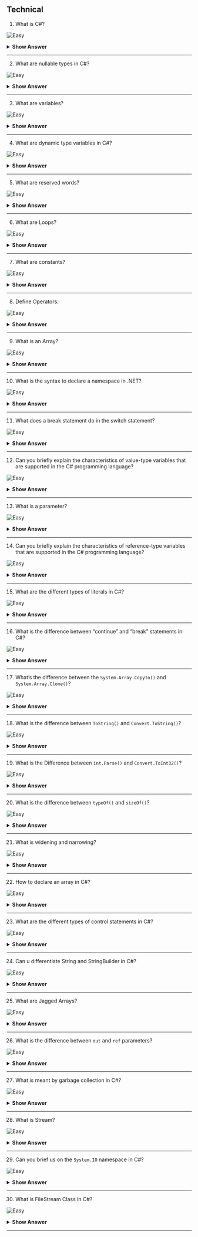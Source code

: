## Technical

1. What is C#?

![Easy](https://github.com/revaturelabs/interviewquestions/blob/dev/InterviewSpecificQuestions/ComplexityTags/simple%20(2).svg)

<details> <summary> <b> Show Answer </b> </summary>

<blockquote> 
    
C# is a general-purpose, high-level multi-paradigm programming language. C# encompasses static typing, strong typing, lexically scoped, imperative, declarative, functional, generic, object-oriented (class-based), and component-oriented programming disciplines.

</blockquote>

</details>

---

2. What are nullable types in C#?

![Easy](https://github.com/revaturelabs/interviewquestions/blob/dev/InterviewSpecificQuestions/ComplexityTags/simple%20(2).svg)

<details> <summary> <b> Show Answer </b> </summary>

<blockquote> 

- C# provides special data types, the nullable types, to which you can assign a normal range of values as well as null values.

- For example, we can store any value from -2,147,483,648 to 2,147,483,647 or null in a `Nullable<Int32>` variable. Similarly, we can assign true, false, or null in a `Nullable<bool>` variable.

</blockquote>

</details>

---

3. What are variables?

![Easy](https://github.com/revaturelabs/interviewquestions/blob/dev/InterviewSpecificQuestions/ComplexityTags/simple%20(2).svg)

<details> <summary> <b> Show Answer </b> </summary>

<blockquote>

Variables are named memory locations (memory cells) which are used to store the program’s input and its computational results during program execution. As the name suggests, the value of a variable may change during the program execution.

</blockquote>

</details>

---

4. What are dynamic type variables in C#?

![Easy](https://github.com/revaturelabs/interviewquestions/blob/dev/InterviewSpecificQuestions/ComplexityTags/simple%20(2).svg)

<details> <summary> <b> Show Answer </b> </summary>

<blockquote> 

We can store any type of value in the dynamic data type variable. Type checking for these types of variables takes place at run-time.

</blockquote>
</details>

---

5. What are reserved words?

![Easy](https://github.com/revaturelabs/interviewquestions/blob/dev/InterviewSpecificQuestions/ComplexityTags/simple%20(2).svg)

<details> <summary> <b> Show Answer </b> </summary>

<blockquote>

Reserved words or keywords are words, which have predefined meanings. They have predefined uses and cannot be used or redefined for any other purpose in a programming language.

**Examples**
 - IF
 - ELSE
 - THEN

</blockquote>

</details>

---

6. What are Loops?

![Easy](https://github.com/revaturelabs/interviewquestions/blob/dev/InterviewSpecificQuestions/ComplexityTags/simple%20(2).svg)

<details> <summary> <b> Show Answer </b> </summary>

<blockquote>

The loop is a structure which can repeat a set of statements up to a fixed number of times or until a certain criterion is satisfied. Name different types of loops.

</blockquote>

</details>

---

7.  What are constants?

![Easy](https://github.com/revaturelabs/interviewquestions/blob/dev/InterviewSpecificQuestions/ComplexityTags/simple%20(2).svg)

<details> <summary> <b> Show Answer </b> </summary>

<blockquote>

A constant is a quantity whose value cannot be changed. Unlike a variable, the value stored in a constant can’t be modified during program execution.

Numeric constants consist of integers, single precision, or double-precision numbers. Integer constants represent values that are counted and do not have a fractional part, e.g., +56, -678.

A string constant is a sequence of alphanumeric characters enclosed in double quotation marks. The maximum length of a string constant is 255 characters. For example, 'New York`.

</blockquote>

</details>

---

8.  Define Operators.

![Easy](https://github.com/revaturelabs/interviewquestions/blob/dev/InterviewSpecificQuestions/ComplexityTags/simple%20(2).svg)

<details> <summary> <b> Show Answer </b> </summary>

<blockquote>

Operators are symbols which are used to perform certain operations on data. These include arithmetic, relational, logical, and assignment operators.

</blockquote>

</details>

---

9.  What is an Array?

![Easy](https://github.com/revaturelabs/interviewquestions/blob/dev/InterviewSpecificQuestions/ComplexityTags/simple%20(2).svg)

<details> <summary> <b> Show Answer </b> </summary>

<blockquote>

An array is a data structure that stores a fixed number of literal values (elements) of the same data type. Array elements are stored contiguously in the memory.

In C#, an array can be of three types: single-dimensional, multidimensional, and jagged array. 

</blockquote>

</details>

---

10. What is the syntax to declare a namespace in .NET?

![Easy](https://github.com/revaturelabs/interviewquestions/blob/dev/InterviewSpecificQuestions/ComplexityTags/simple%20(2).svg)

<details> <summary> <b> Show Answer </b> </summary>

<blockquote>

In .NET, the namespace keyword is used to declare a namespace in the code. The syntax for declaring a namespace in C# is:

`namespace UserNameSpace;`

</blockquote>

</details>

---

11. What does a break statement do in the switch statement?

![Easy](https://github.com/revaturelabs/interviewquestions/blob/dev/InterviewSpecificQuestions/ComplexityTags/simple%20(2).svg)

<details> <summary> <b> Show Answer </b> </summary>

<blockquote>

- The switch statement is a selection control statement that is used to handle multiple choices and transfer control to the case statements within its body. 

- The following code snippet shows an example of the use of the switch statement in C#:

```C#
switch(choice) {
     case 1: 
     console.WriteLine(First); 
     break; 
     
     case 2: 
     console.WriteLine(Second); 
     break; 
     
     default: 
     console.WriteLine(Wrong choice); 
     break; 
     }
```
In switch statements, the break statement is used at the end of a case statement. The break statement is mandatory in C# and it avoids the fall-through of one case statement to another.

</blockquote>

</details>

---

12. Can you briefly explain the characteristics of value-type variables that are supported in the C# programming language?

![Easy](https://github.com/revaturelabs/interviewquestions/blob/dev/InterviewSpecificQuestions/ComplexityTags/simple%20(2).svg)

<details> <summary> <b> Show Answer </b> </summary>

<blockquote>

The variables that are based on value types directly contain values. The characteristics of value-type variables that are supported in C# programming language are as follows:

- All value-type variables derive implicitly from the `System.ValueTypeclass`.
- We cannot derive any new type from a value type.
- Value types have an implicit default constructor that initializes the default value of that type.
- The value type consists of two main categories:
  - Structs - Summarizes small groups of related variables.
  - Enumerations - Consists of a set of named constants.

</blockquote>

</details>

---

13. What is a parameter?

![Easy](https://github.com/revaturelabs/interviewquestions/blob/dev/InterviewSpecificQuestions/ComplexityTags/simple%20(2).svg)

<details> <summary> <b> Show Answer </b> </summary>

<blockquote>

A parameter is a special kind of variable, which is used in a function to provide a piece of information or input to a caller function. These inputs are called arguments. In C#, the different types of parameters are as follows:
- Value type 
- Reference type 
- Output type 
- Optional parameter 

</blockquote>

</details>

---

14. Can you briefly explain the characteristics of reference-type variables that are supported in the C# programming language?

![Easy](https://github.com/revaturelabs/interviewquestions/blob/dev/InterviewSpecificQuestions/ComplexityTags/simple%20(2).svg)

<details> <summary> <b> Show Answer </b> </summary>

<blockquote>

The variables are based on reference types of store references to the actual data. The keywords that are used to declare reference types are:
- **Class** - Refers to the primary building block for the programs, which is used to encapsulate variables and methods into a single unit.
- **Interface** - Contains only the signatures of methods, properties, events, or indexers.
- **Delegate** - Refers to a reference type that is used to encapsulate a named or anonymous method.

</blockquote>

</details>

---

15. What are the different types of literals in C#?

![Easy](https://github.com/revaturelabs/interviewquestions/blob/dev/InterviewSpecificQuestions/ComplexityTags/simple%20(2).svg)

<details> <summary> <b> Show Answer </b> </summary>

<blockquote>

The different types of literals in C# are:

- **Boolean literals** - Refers to the True and False literals that map to the true and false states, respectively.
- **Integer literals** - Refers to literals that are used to write values of types int, uint, long, and ulong.
- **Real literals** - Refers to literals that are used to write values of types of float, double, and decimal.
- **Character literals** - Represents a single character that usually consists of a character in quotes, such as 'a'.
- **String literals** - Refers to string literals, which can be of two types in C#:
  -  A regular string literal consists of zero or more characters enclosed in double quotes, such as hello.
  - A verbatim string literal consists of the @ character followed by a double-quote character, such as @hello.
- **The Null literal** - Represents the null-type.

</blockquote>

</details>

---

16. What is the difference between “continue” and “break” statements in C#?

![Easy](https://github.com/revaturelabs/interviewquestions/blob/dev/InterviewSpecificQuestions/ComplexityTags/simple%20(2).svg)

<details> <summary> <b> Show Answer </b> </summary>

<blockquote>

Using the `break` statement, we can jump out of a loop whereas by using the `continue` statement, we can jump over one iteration and then resume our loop execution.

</blockquote>

</details>

---

17. What’s the difference between the `System.Array.CopyTo()` and `System.Array.Clone()`?

![Easy](https://github.com/revaturelabs/interviewquestions/blob/dev/InterviewSpecificQuestions/ComplexityTags/simple%20(2).svg)

<details> <summary> <b> Show Answer </b> </summary>

<blockquote>

The difference is - `System.Array.CopyTo()` requires a destination array to exist before and it must be capable to hold all the elements in the source array from the index that is specified to copy from the source array. On the other hand, `System.Array.Clone()` method does not require the destination array to exist as it creates a new one from scratch.

</blockquote>

</details>

---

18. What is the difference between `ToString()` and `Convert.ToString()`?

![Easy](https://github.com/revaturelabs/interviewquestions/blob/dev/InterviewSpecificQuestions/ComplexityTags/simple%20(2).svg)

<details> <summary> <b> Show Answer </b> </summary>

<blockquote>

`ToString()` does not handle null values but `Convert.ToString()` will handle null values

</blockquote>

</details>

---

19.  What is the Difference between `int.Parse()` and `Convert.ToInt32()`?

![Easy](https://github.com/revaturelabs/interviewquestions/blob/dev/InterviewSpecificQuestions/ComplexityTags/simple%20(2).svg)

<details> <summary> <b> Show Answer </b> </summary>

<blockquote>

`int.Parse()`  will convert only string to int.  `Convert.ToInt32()` is used to convert any datatype to an int type.

</blockquote>

</details>

---

20. What is the difference between `typeOf()` and `sizeOf()`?

![Easy](https://github.com/revaturelabs/interviewquestions/blob/dev/InterviewSpecificQuestions/ComplexityTags/simple%20(2).svg)

<details> <summary> <b> Show Answer </b> </summary>

<blockquote>

- `TypeOf()` is used to get the Base Datatype name.

- `SizeOf()` is used to get the size of the Datatype.

</blockquote>

</details>

---

21. What is widening and narrowing?

![Easy](https://github.com/revaturelabs/interviewquestions/blob/dev/InterviewSpecificQuestions/ComplexityTags/simple%20(2).svg)

<details> <summary> <b> Show Answer </b> </summary>

<blockquote>

Widening is used to convert smaller datatype to longer datatype

**`Ex:int to long`**

The narrowing is used to convert longer datatypes to smaller Datatype

**`Ex:long to int`**

**Note::** Working with Narrowing is an unsafe type of programming.

</blockquote>

</details>

---

22. How to declare an array in C#?

![Easy](https://github.com/revaturelabs/interviewquestions/blob/dev/InterviewSpecificQuestions/ComplexityTags/simple%20(2).svg)

<details> <summary> <b> Show Answer </b> </summary>

<blockquote>

- To declare an array, define the variable type with square brackets:
`datatype[] arr_name;`

**For example:**
`string[] cars;`
- We have now declared a variable that holds an array of strings.

- To insert values to it, we can use an array literal - place the values in a comma-separated list, inside curly braces:

- `string[] cars = {"Volvo", "BMW", "Ford", "Mazda"};`

</blockquote>

</details>

---

23. What are the different types of control statements in C#?

![Easy](https://github.com/revaturelabs/interviewquestions/blob/dev/InterviewSpecificQuestions/ComplexityTags/simple%20(2).svg)

<details> <summary> <b> Show Answer </b> </summary>

<blockquote>

There are generally considered to be three main types of control statements, each serving different purposes. These include:

**Selection statements**, which enable us to branch to different sections of code.
**Iteration statements**, which enable us to loop through connections or perform the same series of operations repeatedly until a specified condition is met.
**Jump statements**, which enable control of flow to be shifted to another section of code.

</blockquote>

</details>

---

24. Can u differentiate String and StringBuilder in C#?

![Easy](https://github.com/revaturelabs/interviewquestions/blob/dev/InterviewSpecificQuestions/ComplexityTags/simple%20(2).svg)

<details> <summary> <b> Show Answer </b> </summary>

<blockquote>

A string object is immutable, meaning that it cannot be changed after it’s created. Any operation that tries to modify the string object will simply create a new string object. On the other hand, a string builder object is mutable and can be modified.

</blockquote>

</details>

---

25. What are Jagged Arrays?

![Easy](https://github.com/revaturelabs/interviewquestions/blob/dev/InterviewSpecificQuestions/ComplexityTags/simple%20(2).svg)

<details> <summary> <b> Show Answer </b> </summary>

<blockquote>

The Array which comprises elements of a typed array is called a Jagged Array. The elements in Jagged Arrays can be of various dimensions and sizes.

</blockquote>

</details>

---

26.  What is the difference between `out` and `ref` parameters?

![Easy](https://github.com/revaturelabs/interviewquestions/blob/dev/InterviewSpecificQuestions/ComplexityTags/simple%20(2).svg)

<details> <summary> <b> Show Answer </b> </summary>

<blockquote>

When an argument is passed as a `ref`, it must be initialized before it can be passed to the method. An `out` parameter, on the other hand, need not be initialized before passing to a method.

</blockquote>

</details>

---

27. What is meant by garbage collection in C#?

![Easy](https://github.com/revaturelabs/interviewquestions/blob/dev/InterviewSpecificQuestions/ComplexityTags/simple%20(2).svg)

<details> <summary> <b> Show Answer </b> </summary>

<blockquote> 

In C#, garbage collection is the process of managing memory in an application. The garbage collector automatically disposes of memory that is no longer used to make memory available for new allocations.

</blockquote>

</details>
    
---

28. What is Stream?

![Easy](https://github.com/revaturelabs/interviewquestions/blob/dev/InterviewSpecificQuestions/ComplexityTags/simple%20(2).svg)

<details> <summary> <b> Show Answer </b> </summary>

<blockquote> 
    
A stream is a sequence of bytes travelling from a source to a destination over a communication path. There are two main streams: the input stream and the output stream. The input stream is used for reading data from the file (read operation) and the output stream is used for writing into the file (write operation). There are two types of streams used:

- **Input stream**: This stream is used to read data from a file, which is known as a read operation.
- **Output stream**: This stream is used to write data into a file, which is known as a write operation.

</blockquote>

</details>

---

29. Can you brief us on the `System.IO` namespace in C#?

![Easy](https://github.com/revaturelabs/interviewquestions/blob/dev/InterviewSpecificQuestions/ComplexityTags/simple%20(2).svg)

<details> <summary> <b> Show Answer </b> </summary>

<blockquote> 

In C#, the `System.IO` namespace contains the required classes which are used to handle the input and output streams and provide information about file and directory structure. The parent class of file processing is Stream. Stream is an abstract class, which is used as the parent of the classes that implement the necessary operations.

**Note**: The FileIno, DirectoryInfo, and DriveInfo classes have instance methods. File, Directory, and Path classes have static methods.

</blockquote>

</details>

---

30. What is FileStream Class in C#?

![Easy](https://github.com/revaturelabs/interviewquestions/blob/dev/InterviewSpecificQuestions/ComplexityTags/simple%20(2).svg)

<details> <summary> <b> Show Answer </b> </summary>

<blockquote> 

- The FileStream class in C# provides a stream for file operations. It can be used to perform both synchronous and asynchronous read and write operations. With the help of FileStream class, we can easily read and write data into files.

- To use FileStream class in C#, first of all, we need to include the System.IO namespace and then we need to create an instance of the FileStream object to create a new file or open an existing file.

</blockquote>

</details>

---


